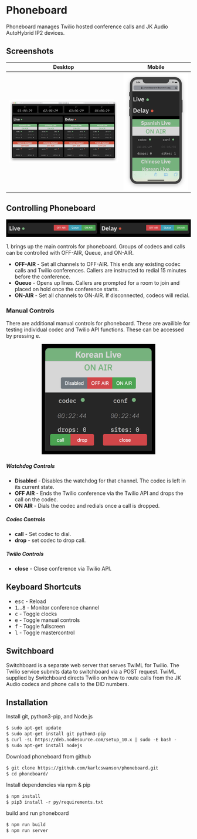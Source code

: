 # Phoneboard
Phoneboard manages Twilio hosted conference calls and JK Audio AutoHybrid IP2 devices.


## Screenshots
|                    Desktop                     |                  Mobile                  |
|:----------------------------------------------:|:----------------------------------------:|
| ![phoneboard desktop](docs/img/phoneboard.png) | ![phoneboard mobile](docs/img/phone.png) |


## Controlling Phoneboard
![phoneboard control](docs/img/controls.png)

<kbd>l</kbd> brings up the main controls for phoneboard.  Groups of codecs and calls can be controlled with OFF-AIR, Queue, and ON-AIR.

* **OFF-AIR** - Set all channels to OFF-AIR.  This ends any existing codec calls and Twilio conferences.  Callers are instructed to redial 15 minutes before the conference.
* **Queue** - Opens up lines.  Callers are prompted for a room to join and placed on hold once the conference starts.
* **ON-AIR** - Set all channels to ON-AIR.  If disconnected, codecs will redial.

### Manual Controls
There are additional manual controls for phoneboard.  These are availible for testing individual codec and Twilio API functions.  These can be accessed by pressing <kbd>e</kbd>.

<p align="center">
  <img height="300px" src="docs/img/manual_controls.png">
</p>

##### Watchdog Controls
* **Disabled** - Disables the watchdog for that channel. The codec is left in its current state.
* **OFF AIR** - Ends the Twilio conference via the Twilio API and drops the call on the codec.
* **ON AIR** - Dials the codec and redials once a call is dropped.

##### Codec Controls
* **call** - Set codec to dial.
* **drop** - set codec to drop call.

##### Twilio Controls
* **close** - Close conference via Twilio API.

## Keyboard Shortcuts
* <kbd>esc</kbd> - Reload
* <kbd>1</kbd>...<kbd>8</kbd> - Monitor conference channel
* <kbd>c</kbd> - Toggle clocks
* <kbd>e</kbd> - Toggle manual controls
* <kbd>f</kbd> - Toggle fullscreen
* <kbd>l</kbd> - Toggle mastercontrol

## Switchboard
Switchboard is a separate web server that serves TwiML for Twilio.  The Twilio service submits data to switchboard via a POST request.  TwiML supplied by Switchboard directs Twilio on how to route calls from the JK Audio codecs and phone calls to the DID numbers.

## Installation
Install git, python3-pip, and Node.js

```
$ sudo apt-get update
$ sudo apt-get install git python3-pip
$ curl -sL https://deb.nodesource.com/setup_10.x | sudo -E bash -
$ sudo apt-get install nodejs
```

Download phoneboard from github
```
$ git clone https://github.com/karlcswanson/phoneboard.git
$ cd phoneboard/
```

Install dependencies via npm & pip
```
$ npm install
$ pip3 install -r py/requirements.txt
```

build and run phoneboard
```
$ npm run build
$ npm run server
```
